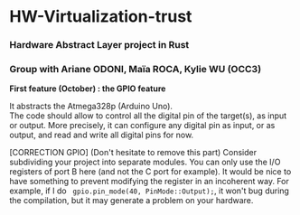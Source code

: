 # HW-Virtualization-trust

### Hardware Abstract Layer project in Rust

### Group with Ariane ODONI, Maïa ROCA, Kylie WU (OCC3)

**First feature (October) : the GPIO feature**  

It abstracts the Atmega328p (Arduino Uno).  
The code should allow to control all the digital pin of the target(s), as input or output. More precisely, it can configure any digital pin as input, or as output, and read and write all digital pins for now.

[CORRECTION GPIO] (Don't hesitate to remove this part)
Consider subdividing your project into separate modules. 
You can only use the I/O registers of port B here (and not the C port for example).
It would be nice to have something to prevent modifying the register in an incoherent way. For example, if I do ``` gpio.pin_mode(40, PinMode::Output);```, it won't bug during the compilation, but it may generate a problem on your hardware.